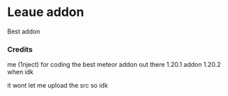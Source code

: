 # Leaue addon

Best addon

### Credits
me (1nject) for coding the best meteor addon out there
1.20.1 addon 1.20.2 when idk

it wont let me upload the src so idk

